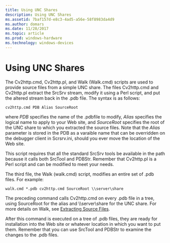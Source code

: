 ```yaml
---
title: Using UNC Shares
description: Using UNC Shares
ms.assetid: 7baf157d-e8c3-4ad5-a56e-58f8983da4d9
ms.author: domars
ms.date: 11/28/2017
ms.topic: article
ms.prod: windows-hardware
ms.technology: windows-devices
---
```


# Using UNC Shares


The Cv2http.cmd, Cv2http.pl, and Walk (Walk.cmd) scripts are used to provide source files from a simple UNC share. The files Cv2http.cmd and Cv2http.pl extract the SrcSrv stream, modify it using a Perl script, and put the altered stream back in the .pdb file. The syntax is as follows:

```
cv2http.cmd PDB Alias SourceRoot
```

where *PDB* specifies the name of the .pdbfile to modify, *Alias* specifies the logical name to apply to your Web site, and *SourceRoot* specifies the root of the UNC share to which you extracted the source files. Note that the *Alias* parameter is stored in the PDB as a varaible name that can be overridden on the debugger client in Scrsrv.ini, should you ever move the location of the Web site.

This script requires that all the standard SrcSrv tools be available in the path because it calls both SrcTool and PDBStr. Remember that Cv2http.pl is a Perl script and can be modified to meet your needs.

The third file, the Walk (walk.cmd) script, modifies an entire set of .pdb files. For example:

```
walk.cmd *.pdb cv2http.cmd SourceRoot \\server\share
```

The preceding command calls Cv2http.cmd on every .pdb file in a tree, using SourceRoot for the alias and \\\\server\\share for the UNC share. For more details on Walk, see [Extracting Source Files](extracting-source-files.md).

After this command is executed on a tree of .pdb files, they are ready for installation into the Web site or whatever location in which you want to put them. Remember that you can use SrcTool and PDBStr to examine the changes to the .pdb files.

 

 





